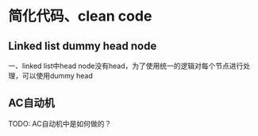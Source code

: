 # 简化代码、clean code



## Linked list dummy head node

一、linked list中head node没有head，为了使用统一的逻辑对每个节点进行处理，可以使用dummy head



## AC自动机

TODO: AC自动机中是如何做的？

